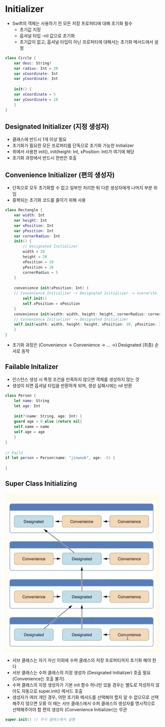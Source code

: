 # Initializer

- Swift의 객체는 사용하기 전 모든 저장 프로퍼티에 대해 초기화 필수
	- 초기값 지정
	- 옵셔널 타입 -nil 값으로 초기화
	- 초기값이 없고, 옵셔널 타입이 아닌 프로퍼티에 대해서는 초기화 메서드에서 설정

```swift
class Circle {
	var desc: String?
	var radius: Int = 20
	var xCoordinate: Int
	var yCoordinate: Int
	
	init() {
	var xCoordinate = 5
	var yCoordinate = 10
	}
}
```

## Designated Initializer (지정 생성자)

- 클래스에 반드시 1개 이상 필요
- 초기화가 필요한 모든 프로퍼티를 단독으로 초기화 가능한 Initializer
- 위에서 사용한 init(), init(height: Int, xPosition: Int)가 여기에 해당
- 초기화 과정에서 반드시 한번은 호출

## Convenience Initializer (편의 생성자)
- 단독으로 모두 초기화할 수 없고 일부만 처리한 뒤 다른 생성자에게 나머지 부분 위임
- 중복되는 초기화 코드를 줄이기 위해 사용

```swift
class Rectangle {
	var width: Int
	var height: Int
	var xPosition: Int
	var yPosition: Int
	var cornerRadius: Int
	init() {
		// Designated Initializer
		width = 20
		height = 20
		xPosition = 10
		yPosition = 10
		cornerRadius = 5
	}
	
	convenience init(xPosition: Int) {
	// Convenience Initializer -> Designated Initializer -> overwrite
		self.init()
		self.xPosition = xPosition
	}
	convenience init(width: width, height: height, cornerRadius: cornerRadius) 
	// Convenience Initializer -> Designated Initializer
	self.init(width: width, height: height, xPosition: 10, yPosition: 30, cornerRadius: cornerRadius)
	}
}
```

- 초기화 과정은 (Convenience -> Convenience -> ... ->) Designated (최종) 순서로 동작

## Failable Initalizer

- 인스턴스 생성 시 특정 조건을 만족하지 않으면 객체를 생성하지 않는 것
- 생성이 되면 옵셔널 타입을 반환하게 되며, 생성 실패시에는 nil 반환

```swift
class Person {
	let name: String
	let age: Int
	
	init?(name: String, age: Int) {
	guard age > 0 else {return nil}
	self.name = name
	self.age = age
	}
}

// Faild
if let person = Person(name: "jinwook", age: -5) {

}
```

## Super Class Initializing

![Initializer_0](https://github.com/jwlee07/TIL/blob/master/swiftGrammar/image/Initializer/Initializer_0.png)

- 서브 클래스는 자기 자신 이외에 수퍼 클래스의 저장 프로퍼티까지 초기화 해야 한다
- 서브 클래스는 수퍼 클래스의 지정 생성자 (Designated Initializer) 호출 필요 (Convenience는 호출 불가)
- 수퍼 클래스의 지정 생성자가 기본 init 함수 하나만 있을 경우는 별도로 작성하지 않아도 자동으로 super.init() 메서드 호출
- 생성자가 여러 개인 경우, 어떤 초기화 메서드를 선택해야 할지 알 수 없으므로 선택해주지 않으면 오류
이 때는 서브 클래스에서 수퍼 클래스의 생성자를 명시적으로 선택해주어야 함
편의 생성자 (Convenience Initializer)는 무관

```swift
super.init() // 자식 클래스에서 실행
```